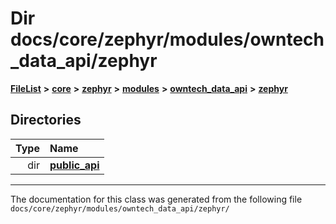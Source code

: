 

# Dir docs/core/zephyr/modules/owntech\_data\_api/zephyr



[**FileList**](files.md) **>** [**core**](dir_771164b9325b04f1442f7a3ffa8ecb89.md) **>** [**zephyr**](dir_09002e7ce91f09aeb040dfd1861a47f4.md) **>** [**modules**](dir_6d0fb8ab814c517e7f155fb837e32f72.md) **>** [**owntech\_data\_api**](dir_a549afb1504a6cae23e88efc51d50dd5.md) **>** [**zephyr**](dir_e68c454e5b7b38289ca5658bb88f5006.md)














## Directories

| Type | Name |
| ---: | :--- |
| dir | [**public\_api**](dir_395e94c4eb2e271e16f52d3df300cdd3.md) <br> |

























































------------------------------
The documentation for this class was generated from the following file `docs/core/zephyr/modules/owntech_data_api/zephyr/`

